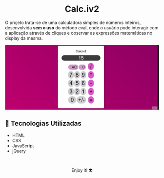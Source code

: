 <h1 align="center">
Calc.iv2
</h1>

<p>O projeto trata-se de uma calculadora simples de números inteiros, desenvolvida <b>sem o uso</b> do método eval, onde o usuário pode interagir com a aplicação através de cliques e observar as expressões matemáticas no display da mesma.</p>

<div align="center">
<img src= "./src/gif.gif" alt="logo" >
</div>

## 🚀 Tecnologias Utilizadas
<ul>
<li>HTML</li>
<li>CSS</li>
<li>JavaScript</li>
<li>jQuery</li>
</ul>
<br>
<p align="center">Enjoy it! 👽</p>
